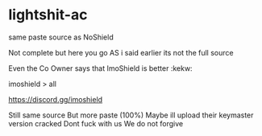 # lightshit-ac


same paste source as NoShield


Not complete but here you go
AS i said earlier its not the full source 

Even the Co Owner says that ImoShield is better :kekw:

imoshield > all


https://discord.gg/imoshield

Still same source
But more paste (100%)
Maybe ill upload their keymaster version cracked
Dont fuck with us 
We do not forgive
